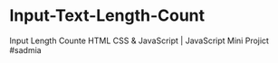 # Input-Text-Length-Count
Input Length Counte HTML CSS &amp; JavaScript | JavaScript Mini Projict #sadmia

